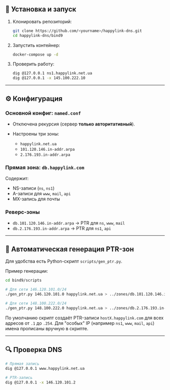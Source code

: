 ## 🔧 Установка и запуск

1. Клонировать репозиторий:

   ```bash
   git clone https://github.com/<yourname>/happylink-dns.git
   cd happylink-dns/bind9
   ```

2. Запустить контейнер:

   ```bash
   docker-compose up -d
   ```

3. Проверить работу:

   ```bash
   dig @127.0.0.1 ns1.happylink.net.ua
   dig @127.0.0.1 -x 145.100.222.10
   ```

---

## ⚙️ Конфигурация

### Основной конфиг: `named.conf`

* Отключена рекурсия (сервер **только авторитативный**).
* Настроены три зоны:

  * `happylink.net.ua`
  * `101.120.146.in-addr.arpa`
  * `2.176.193.in-addr.arpa`

### Прямая зона: `db.happylink.com`

Содержит:

* NS-записи (`ns`, `ns1`)
* A-записи для `www`, `mail`, `api`
* MX-запись для почты

### Реверс-зоны

* `db.101.120.146.in-addr.arpa` → PTR для `ns`, `www`, `mail`
* `db.2.176.193.in-addr.arpa` → PTR для `ns1`, `api`

---

## 🔄 Автоматическая генерация PTR-зон

Для удобства есть Python-скрипт `scripts/gen_ptr.py`.

Пример генерации:

```bash
cd bind9/scripts

# Для сети 146.120.101.0/24
./gen_ptr.py 146.120.101.0 happylink.net.ua > ../zones/db.101.120.146.in-addr.arpa

# Для сети 148.100.222.0/24
./gen_ptr.py 148.100.222.0 happylink.net.ua > ../zones/db.2.176.193.in-addr.arpa
```

По умолчанию скрипт создаёт PTR-записи `hostX.happylink.com` для всех адресов от `.1` до `.254`.
Для "особых" IP (например `ns1`, `www`, `mail`, `api`) имена прописаны вручную в скрипте.

---

## 🔍 Проверка DNS

```bash
# Прямая запись
dig @127.0.0.1 www.happylink.net.ua

# PTR-запись
dig @127.0.0.1 -x 146.120.101.2
```
